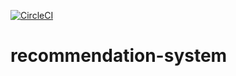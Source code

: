 [![CircleCI](https://circleci.com/gh/bmal/recommendation-system.svg?style=svg)](https://circleci.com/gh/bmal/recommendation-system)
# recommendation-system
